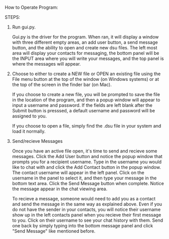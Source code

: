 How to Operate Program:

STEPS:

1. Run gui.py.

    Gui.py is the driver for the program. When ran, it will display a window with three different empty areas, an add user button, a send message button, and the ability to open and create new dsu files. The left most area will display your contacts for messaging, the bottom panel will be the INPUT area where you will write your messages, and the top panel is where the messages will appear.

2. Choose to either to create a NEW file or OPEN an existing file using the File menu button at the top of the window (on Windows systems) or at the top of the screen in the finder bar (on Mac). 

    If you choose to create a new file, you will be prompted to save 
    the file in the location of the program, and then a popup window
    will appear to input a username and password. If the fields are left
    blank after the Submit button is presssed, a default username and
    password will be assigned to you.

    If you choose to open a file, simply find the .dsu file in your system and load it normally.

3. Send/recieve Messages

    Once you have an active file open, it's time to send and recieve some messages. Click the Add User button and notice the popup window that prompts you for a recipient username. Type in the username you would like to chat with and click the Add Contact button in the popup window. The contact username will appear in the left panel. Click on the username in the panel to select it, and then type your message in the bottom text area. Click the Send Message button when complete. Notice the message appear in the chat viewing area.

    To recieve a message, someone would need to add you as a contact and send the message in the same way as explained above. Even if you do not have the sender in your contacts, you will notice their username show up in the left contacts panel when you recieve their first message to you. Click on their username to see your chat history with them. Send one back by simply typing into the bottom message panel and click "Send Message" like mentioned before.


